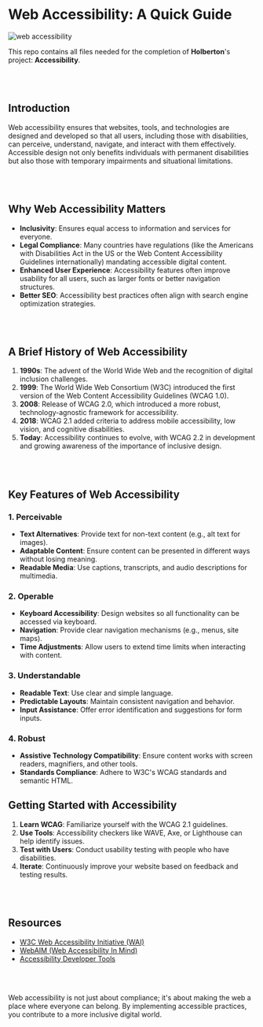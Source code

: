 # Web Accessibility: A Quick Guide

![web accessibility](https://i.imgur.com/hANJXz1.png)

This repo contains all files needed for the completion of **Holberton**'s project: __Accessibility__.

<br /><br />

## Introduction
Web accessibility ensures that websites, tools, and technologies are designed and developed so that all users, including those with disabilities, can perceive, understand, navigate, and interact with them effectively. Accessible design not only benefits individuals with permanent disabilities but also those with temporary impairments and situational limitations.

<br /><br />

## Why Web Accessibility Matters
- **Inclusivity**: Ensures equal access to information and services for everyone.
- **Legal Compliance**: Many countries have regulations (like the Americans with Disabilities Act in the US or the Web Content Accessibility Guidelines internationally) mandating accessible digital content.
- **Enhanced User Experience**: Accessibility features often improve usability for all users, such as larger fonts or better navigation structures.
- **Better SEO**: Accessibility best practices often align with search engine optimization strategies.

<br /><br />

## A Brief History of Web Accessibility
1. **1990s**: The advent of the World Wide Web and the recognition of digital inclusion challenges.
2. **1999**: The World Wide Web Consortium (W3C) introduced the first version of the Web Content Accessibility Guidelines (WCAG 1.0).
3. **2008**: Release of WCAG 2.0, which introduced a more robust, technology-agnostic framework for accessibility.
4. **2018**: WCAG 2.1 added criteria to address mobile accessibility, low vision, and cognitive disabilities.
5. **Today**: Accessibility continues to evolve, with WCAG 2.2 in development and growing awareness of the importance of inclusive design.

<br /><br />

## Key Features of Web Accessibility

### 1. **Perceivable**
   - **Text Alternatives**: Provide text for non-text content (e.g., alt text for images).
   - **Adaptable Content**: Ensure content can be presented in different ways without losing meaning.
   - **Readable Media**: Use captions, transcripts, and audio descriptions for multimedia.

### 2. **Operable**
   - **Keyboard Accessibility**: Design websites so all functionality can be accessed via keyboard.
   - **Navigation**: Provide clear navigation mechanisms (e.g., menus, site maps).
   - **Time Adjustments**: Allow users to extend time limits when interacting with content.

### 3. **Understandable**
   - **Readable Text**: Use clear and simple language.
   - **Predictable Layouts**: Maintain consistent navigation and behavior.
   - **Input Assistance**: Offer error identification and suggestions for form inputs.

### 4. **Robust**
   - **Assistive Technology Compatibility**: Ensure content works with screen readers, magnifiers, and other tools.
   - **Standards Compliance**: Adhere to W3C's WCAG standards and semantic HTML.

## Getting Started with Accessibility
1. **Learn WCAG**: Familiarize yourself with the WCAG 2.1 guidelines.
2. **Use Tools**: Accessibility checkers like WAVE, Axe, or Lighthouse can help identify issues.
3. **Test with Users**: Conduct usability testing with people who have disabilities.
4. **Iterate**: Continuously improve your website based on feedback and testing results.

<br /><br />

## Resources
- [W3C Web Accessibility Initiative (WAI)](https://www.w3.org/WAI/)
- [WebAIM (Web Accessibility In Mind)](https://webaim.org/)
- [Accessibility Developer Tools](https://developer.chrome.com/docs/accessibility/)

<br /><br />

Web accessibility is not just about compliance; it's about making the web a place where everyone can belong. By implementing accessible practices, you contribute to a more inclusive digital world.
